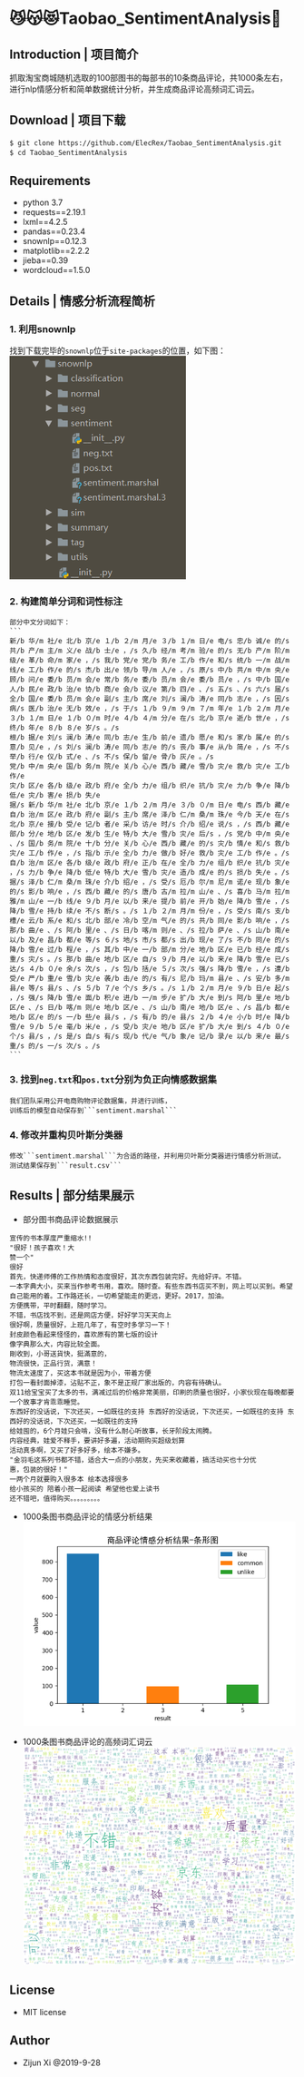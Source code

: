 # 😼😽😻Taobao_SentimentAnalysis🤟

## Introduction | 项目简介
抓取淘宝商城随机选取的100部图书的每部书的10条商品评论，共1000条左右，
进行nlp情感分析和简单数据统计分析，并生成商品评论高频词汇词云。

## Download | 项目下载
```bash
$ git clone https://github.com/ElecRex/Taobao_SentimentAnalysis.git
$ cd Taobao_SentimentAnalysis
```

## Requirements
- python 3.7
- requests==2.19.1
- lxml==4.2.5
- pandas==0.23.4
- snownlp==0.12.3
- matplotlib==2.2.2
- jieba==0.39
- wordcloud==1.5.0

## Details | 情感分析流程简析
### 1. 利用snownlp
找到下载完毕的```snownlp```位于```site-packages```的位置，如下图：
![img](./assets/screenshot.png)

### 2. 构建简单分词和词性标注
    部分中文分词如下：
    ```
    新/b 华/m 社/e 北/b 京/e １/b ２/m 月/e ３/b １/m 日/e 电/s 忠/b 诚/e 的/s 共/b 产/m 主/m 义/e 战/b 士/e ，/s 久/b 经/m 考/m 验/e 的/s 无/b 产/m 阶/m 级/e 革/b 命/m 家/e ，/s 我/b 党/e 党/b 务/e 工/b 作/e 和/s 统/b 一/m 战/m 线/e 工/b 作/e 的/s 杰/b 出/e 领/b 导/m 人/e ，/s 原/s 中/b 共/m 中/m 央/e 顾/b 问/e 委/b 员/m 会/e 常/b 务/e 委/b 员/m 会/e 委/b 员/e ，/s 中/b 国/e 人/b 民/e 政/b 治/e 协/b 商/e 会/b 议/e 第/b 四/e 、/s 五/s 、/s 六/s 届/s 全/b 国/e 委/b 员/m 会/e 副/s 主/b 席/e 刘/s 澜/b 涛/e 同/b 志/e ，/s 因/s 病/s 医/b 治/e 无/b 效/e ，/s 于/s １/b ９/m ９/m ７/m 年/e １/b ２/m 月/e ３/b １/m 日/e １/b ０/m 时/e ４/b ４/m 分/e 在/s 北/b 京/e 逝/b 世/e ，/s 终/b 年/e ８/b ８/e 岁/s 。/s
    根/b 据/e 刘/s 澜/b 涛/e 同/b 志/e 生/b 前/e 遗/b 愿/e 和/s 家/b 属/e 的/s 意/b 见/e ，/s 刘/s 澜/b 涛/e 同/b 志/e 的/s 丧/b 事/e 从/b 简/e ，/s 不/s 举/b 行/e 仪/b 式/e 、/s 不/s 保/b 留/e 骨/b 灰/e 。/s
    党/b 中/m 央/e 国/b 务/m 院/e 关/b 心/e 西/b 藏/e 雪/b 灾/e 救/b 灾/e 工/b 作/e
    灾/b 区/e 各/b 级/e 政/b 府/e 全/b 力/e 组/b 织/e 抗/b 灾/e 力/b 争/e 降/b 低/e 灾/b 害/e 损/b 失/e
    据/s 新/b 华/m 社/e 北/b 京/e １/b ２/m 月/e ３/b ０/m 日/e 电/s 西/b 藏/e 自/b 治/m 区/e 政/b 府/e 副/s 主/b 席/e 泽/b 仁/m 桑/m 珠/e 今/b 天/e 在/s 北/b 京/e 接/b 受/e 记/b 者/e 采/b 访/e 时/s 介/b 绍/e 说/s ，/s 西/b 藏/e 部/b 分/e 地/b 区/e 发/b 生/e 特/b 大/e 雪/b 灾/e 后/s ，/s 党/b 中/m 央/e 、/s 国/b 务/m 院/e 十/b 分/e 关/b 心/e 西/b 藏/e 的/s 灾/b 情/e 和/s 救/b 灾/e 工/b 作/e ，/s 指/b 示/e 全/b 力/e 做/b 好/e 救/b 灾/e 工/b 作/e 。/s 自/b 治/m 区/e 各/b 级/e 政/b 府/e 正/b 在/e 全/b 力/e 组/b 织/e 抗/b 灾/e ，/s 力/b 争/e 降/b 低/e 特/b 大/e 雪/b 灾/e 造/b 成/e 的/s 损/b 失/e 。/s
    据/s 泽/b 仁/m 桑/m 珠/e 介/b 绍/e ，/s 受/s 厄/b 尔/m 尼/m 诺/e 现/b 象/e 的/s 影/b 响/e ，/s 西/b 藏/e 的/s 唐/b 古/m 拉/m 山/e 、/s 喜/b 马/m 拉/m 雅/m 山/e 一/b 线/e ９/b 月/e 以/b 来/e 提/b 前/e 开/b 始/e 降/b 雪/e ，/s 降/b 雪/e 持/b 续/e 不/s 断/s 。/s １/b ２/m 月/m 份/e ，/s 受/s 南/s 支/b 槽/e 云/b 系/e 和/s 北/b 部/e 冷/b 空/m 气/e 的/s 共/b 同/e 影/b 响/e ，/s 那/b 曲/e 、/s 阿/b 里/e 、/s 日/b 喀/m 则/e 、/s 拉/b 萨/e 、/s 山/b 南/e 以/b 及/e 昌/b 都/e 等/s ６/s 地/s 市/s 都/s 出/b 现/e 了/s 不/b 同/e 的/s 降/b 雪/e 过/b 程/e ，/s 其/b 中/e 一/b 部/m 分/e 地/b 区/e 已/b 经/e 成/s 重/s 灾/s 。/s 那/b 曲/e 地/b 区/e 自/s ９/b 月/e 以/b 来/e 降/b 雪/e 已/s 达/s ４/b ０/e 余/s 次/s ，/s 包/b 括/e ５/s 次/s 强/s 降/b 雪/e ，/s 遭/b 受/e 严/b 重/e 雪/b 灾/e 袭/b 击/e 的/s 有/s 尼/b 玛/m 县/e 、/s 安/b 多/m 县/e 等/s 县/s 、/s ５/b ７/e 个/s 乡/s 。/s １/b ２/m 月/e ９/b 日/e 起/s ，/s 强/s 降/b 雪/e 面/b 积/e 进/b 一/m 步/e 扩/b 大/e 到/s 阿/b 里/e 地/b 区/e 、/s 日/b 喀/m 则/e 地/b 区/e 、/s 山/b 南/e 地/b 区/e 、/s 昌/b 都/e 地/b 区/e 的/s 一/b 些/e 县/s ，/s 有/b 的/e 县/s ２/b ４/e 小/b 时/e 降/b 雪/e ９/b ５/e 毫/b 米/e ，/s 受/b 灾/e 地/b 区/e 扩/b 大/e 到/s ４/b ０/e 个/s 县/s ，/s 是/s 自/s 有/s 现/b 代/e 气/b 象/e 记/b 录/e 以/b 来/e 最/s 重/s 的/s 一/s 次/s 。/s
    ```

### 3. 找到```neg.txt```和```pos.txt```分别为负正向情感数据集
    我们团队采用公开电商购物评论数据集，并进行训练，
    训练后的模型自动保存到```sentiment.marshal```
### 4. 修改并重构贝叶斯分类器
    修改```sentiment.marshal```为合适的路径，并利用贝叶斯分类器进行情感分析测试，
    测试结果保存到```result.csv```
    
   
## Results | 部分结果展示
- 部分图书商品评论数据展示
```angular2
宣传的书本厚度严重缩水!!
"很好！孩子喜欢！大
赞一个"
很好
首先，快递师傅的工作热情和态度很好，其次东西包装完好。先给好评。不错。
一本字典大小，买来当作参考书用，喜欢。随时查。有些东西书店买不到，网上可以买到。希望自己能用的着。工作路还长，一切希望能走的更远，更好。2017，加油。
方便携带，平时翻翻，随时学习。
不错，书店找不到，还是网店方便，好好学习天天向上
很好啊，质量很好，上班几年了，有空时多学习一下！
封皮颜色看起来怪怪的，喜欢原有的第七版的设计
像字典那么大，内容比较全面。
剛收到，小哥送貨快，挺滿意的，
物流很快，正品行货，满意！
物流太速度了，买这本书就是因为小，带着方便
打包一看封面掉漆，沾贴不正，象不是正规厂家出版的，内容有待确认。
双11给宝宝买了太多的书，满减过后的价格非常美丽，印刷的质量也很好，小家伙现在每晚都要一个故事才肯乖乖睡觉。
东西好的没话说，下次还买，一如既往的支持 东西好的没话说，下次还买，一如既往的支持 东西好的没话说，下次还买，一如既往的支持
给娃囤的，6个月娃只会啃，没有什么耐心听故事，长牙阶段太闹腾。
内容经典，娃爱不释手，要讲好多遍，活动期购买超级划算
活动真多啊，又买了好多好多，绘本不嫌多。
"金羽毛这系列书都不错，适合大一点的小朋友，先买来收藏着，搞活动买也十分优
惠，包装的很好！"
一两个月就要购入很多本 绘本选择很多
给小孩买的 陪着小孩一起阅读 希望他也爱上读书
还不错吧，值得购买。。。。。。。。。
```
- 1000条图书商品评论的情感分析结果
![fig](./assets/fig.png)

- 1000条图书商品评论的高频词汇词云
![wordcloud](./assets/word_cloud.png)

## License
- MIT license

## Author
- Zijun Xi @2019-9-28
